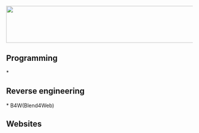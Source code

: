<section id="header">
	<br>
	    <img width="600" height="100" src="https://wexfy.com/apex/logo.svg">
	<br>
</section>

<h2>Programming</h2>
*

<h2>Reverse engineering</h2>
* B4W(Blend4Web)

<h2>Websites</h2>
